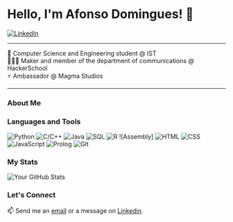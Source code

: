 # Hello, I'm Afonso Domingues! 👋

[![LinkedIn](https://img.shields.io/badge/-LinkedIn-blue?style=flat-square&logo=Linkedin&logoColor=white&link=https://www.linkedin.com/in/afonsofsdomingues/)](https://www.linkedin.com/in/afonsofsdomingues/)

---

 🌱 Computer Science and Engineering student @ IST<br>
 🧑🏻‍💻 Maker and member of the department of communications @ HackerSchool<br>
 ⚡ Ambassador @ Magma Studios

---

### About Me



### Languages and Tools

![Python](https://img.shields.io/badge/-Python-black?style=flat-square&logo=python)
![C/C++](https://img.shields.io/badge/-C/C++-black?style=flat-square&logo=C)
![Java](https://img.shields.io/badge/-Java-black?style=flat-square&logo=java)
![SQL]()
![R](https://img.shields.io/badge/-R-black?style=flat-square&logo=r)
![Assembly]
![HTML](https://img.shields.io/badge/-HTML-black?style=flat-square&logo=html5&logoColor=white)
![CSS](https://img.shields.io/badge/-CSS3-black?style=flat-square&logo=css3)
![JavaScript](https://img.shields.io/badge/-JavaScript-black?style=flat-square&logo=javascript)
![Prolog](https://raw.githubusercontent.com/file-icons/DevOpicons/2c2bf2bdb6507b8e4bfe695c1d54d639fbfed479/svg/prolog.svg)
![Git](https://img.shields.io/badge/-Git-black?style=flat-square&logo=git)

### My Stats

![Your GitHub Stats](https://github-readme-stats.vercel.app/api?username=afonsofsdomingues&show_icons=true)

### Let's Connect

📫 Send me an [email](mailto:afonso.silva.domingues@tecnico.ulisboa.pt) or a message on [Linkedin](https://www.linkedin.com/in/afonso-fs-domingues/).

